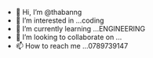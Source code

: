 - 👋 Hi, I’m @thabanng
- 👀 I’m interested in ...coding
- 🌱 I’m currently learning ...ENGINEERING
- 💞️ I’m looking to collaborate on ...
- 📫 How to reach me ...0789739147

<!---
thabanng/thabanng is a ✨ special ✨ repository because its `README.md` (this file) appears on your GitHub profile.
You can click the Preview link to take a look at your changes.
--->

